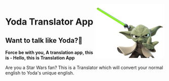 <img src="Master-Yoda-Transparent-PNG.png" align="right" width=220>

# Yoda Translator App

## Want to talk like Yoda?🌌

**Force be with you, A translation app, this is - Hello, this is Translation App**

Are you a Star Wars fan? This is a Translator which will convert your normal english to Yoda's unique english.
